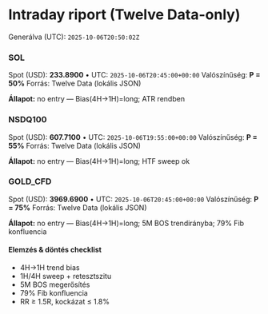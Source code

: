 # Intraday riport (Twelve Data-only)

Generálva (UTC): `2025-10-06T20:50:02Z`

### SOL

Spot (USD): **233.8900** • UTC: `2025-10-06T20:45:00+00:00`
Valószínűség: **P = 50%**
Forrás: Twelve Data (lokális JSON)

**Állapot:** no entry — Bias(4H→1H)=long; ATR rendben

### NSDQ100

Spot (USD): **607.7100** • UTC: `2025-10-06T19:55:00+00:00`
Valószínűség: **P = 55%**
Forrás: Twelve Data (lokális JSON)

**Állapot:** no entry — Bias(4H→1H)=long; HTF sweep ok

### GOLD_CFD

Spot (USD): **3969.6900** • UTC: `2025-10-06T20:45:00+00:00`
Valószínűség: **P = 75%**
Forrás: Twelve Data (lokális JSON)

**Állapot:** no entry — Bias(4H→1H)=long; 5M BOS trendirányba; 79% Fib konfluencia

#### Elemzés & döntés checklist
- 4H→1H trend bias
- 1H/4H sweep + retesztszitu
- 5M BOS megerősítés
- 79% Fib konfluencia
- RR ≥ 1.5R, kockázat ≤ 1.8%
